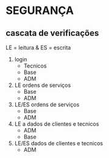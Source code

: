 # SEGURANÇA

## cascata de verificações
LE = leitura & ES = escrita

1. login
   * Tecnicos
   * Base
   * ADM
3. LE ordens de serviços
   * Base
   * ADM
4. LE/ES ordens de serviços
   * Base
   * ADM
5. LE a dados de clientes e tecnicos
   * ADM
   * Base
6. LE/ES dados de clientes e tecnicos
   * ADM
